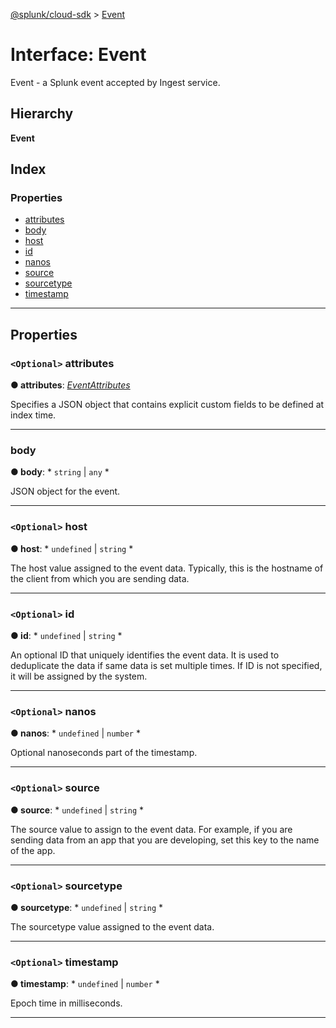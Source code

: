 [@splunk/cloud-sdk](../README.md) > [Event](../interfaces/event.md)

# Interface: Event

Event - a Splunk event accepted by Ingest service.

## Hierarchy

**Event**

## Index

### Properties

* [attributes](event.md#attributes)
* [body](event.md#body)
* [host](event.md#host)
* [id](event.md#id)
* [nanos](event.md#nanos)
* [source](event.md#source)
* [sourcetype](event.md#sourcetype)
* [timestamp](event.md#timestamp)

---

## Properties

<a id="attributes"></a>

### `<Optional>` attributes

**● attributes**: *[EventAttributes](eventattributes.md)*

Specifies a JSON object that contains explicit custom fields to be defined at index time.

___
<a id="body"></a>

###  body

**● body**: * `string` &#124; `any`
*

JSON object for the event.

___
<a id="host"></a>

### `<Optional>` host

**● host**: * `undefined` &#124; `string`
*

The host value assigned to the event data. Typically, this is the hostname of the client from which you are sending data.

___
<a id="id"></a>

### `<Optional>` id

**● id**: * `undefined` &#124; `string`
*

An optional ID that uniquely identifies the event data. It is used to deduplicate the data if same data is set multiple times. If ID is not specified, it will be assigned by the system.

___
<a id="nanos"></a>

### `<Optional>` nanos

**● nanos**: * `undefined` &#124; `number`
*

Optional nanoseconds part of the timestamp.

___
<a id="source"></a>

### `<Optional>` source

**● source**: * `undefined` &#124; `string`
*

The source value to assign to the event data. For example, if you are sending data from an app that you are developing, set this key to the name of the app.

___
<a id="sourcetype"></a>

### `<Optional>` sourcetype

**● sourcetype**: * `undefined` &#124; `string`
*

The sourcetype value assigned to the event data.

___
<a id="timestamp"></a>

### `<Optional>` timestamp

**● timestamp**: * `undefined` &#124; `number`
*

Epoch time in milliseconds.

___

